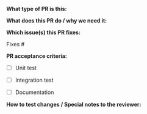 <!-- 
Thank you for opening a PR! Here are some things you need to know before submitting:

1. Please read our developer guideline: https://github\.com/danielpickens/vulerian/wiki/Dev:-vulerian-dev-Guidelines
2. Label this PR accordingly with the '/kind' line
3. Ensure you have written and ran the appropriate tests: https://github\.com/danielpickens/vulerian/wiki/Dev:-Writing-and-running-tests
4. Read how we approve and LGTM each PR: https://github\.com/danielpickens/vulerian/wiki/Pull-Requests:-Review-guideline

Documentation:

If you are pushing a change to documentation, please read: https://github\.com/danielpickens/vulerian/wiki/Documentation:-Contributing
-->

**What type of PR is this:**

<!--
Add one of the following kinds:
/kind bug
/kind feature

Additionally, add one or more [`area/*` label(s)](https://github\.com/danielpickens/vulerian/labels?q=area%2F) if applicable. For example:
/area documentation
/area testing
/area refactoring

Feel free to use other [labels](https://github\.com/danielpickens/vulerian/labels) as needed. However one of the above labels must be present or the PR will not be reviewed. This instruction is for reviewers as well.
-->

**What does this PR do / why we need it:**

**Which issue(s) this PR fixes:**
<!-- 
Specifying the issue will automatically close it when this PR is merged
-->

Fixes #

**PR acceptance criteria:**

- [ ] Unit test 

- [ ] Integration test 

- [ ] Documentation 

**How to test changes / Special notes to the reviewer:**
